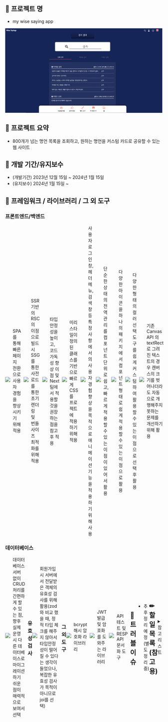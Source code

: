## 📓 프로젝트 명

- my wise saying app

![Alt text](image.png)

## 🎫 프로젝트 요약

- 800개가 넘는 명언 목록을 조회하고, 원하는 명언을 커스텀 카드로 공유할 수 있는 웹 사이트

## 📅 개발 기간/유지보수

- (개발기간) 2023년 12월 15일 ~ 2024년 1월 15일
- (유지보수) 2024년 1월 15일 ~

## 🧰 프레임워크 / 라이브러리 / 그 외 도구

### 프론트엔드/백엔드

<div style="display:flex; align-items:center; ">
<div style="display:flex; align-items:center; ">
  <img height=25 src="https://img.shields.io/badge/react(^18)-61DAFB?style=for-the-badge&logo=react&logoColor=black">  
  <span style="padding: 0 8px"> SPA를 통해 빠른 페이지 전환으로 사용자 경험을 향상시키기 위해 적용  </span>
</div>
<div style="display:flex; align-items:center;">
</div>
<div style="display:flex; align-items:center;">
  <img height=25 src="https://img.shields.io/badge/next(^14.1.0)-0088CC?style=for-the-badge&logo=next.js&logoColor=white">  
  <span style="padding: 0 8px">  SSR 기반의 RSC의 이점으로 빌드 시 SSG 를 통한 사전 로드를 통한 초기 렌더링 및 번들 사이즈 최적화를 위해 적용</span>
</div>
<div style="display:flex; align-items:center;">
  <img height=25 style="padding:5px 0" src="https://img.shields.io/badge/typescript(^5)-3178C6?/>style=for-the-badge&logo=typescript&logoColor=white"> 
  <span style="padding: 0 8px"> 타입 안정성을 높이고, 코드 가독성 향상 이점 및 Next 팀에서 적용할 것을 권장하는 점을 참고 후 적용  </span>
</div>
<div style="display:flex; align-items:center;">
<img height=25 style="padding:5px 0" src="https://img.shields.io/badge/tailwindcss(^3.3.0)-06B6D4?style=for-the-badge&logo=tailwindcss&logoColor=white">
  <span style="padding: 0 8px"> 미리 스타일이 정의된 클래스를 기반으로 빠르게 CSS를 프로젝트에 적용하기 위해 적용  </span>
</div>
<div style="display:flex; align-items:center;">
</div>
<div style="display:flex; align-items:center;">
<img  height=25 style="padding:5px 0" src="https://img.shields.io/badge/gsap(^3.12.3)-25D366?style=for-the-badge&logo=green&logoColor=white">
  <span style="padding: 0 8px"> 사용자 로그인창, 헤더 메뉴, 검색창 등 특정 사항에서의 사용자 경험 향상을 목적으로 애니메이션 기능을 적용하기 위해 사용  </span>
</div>
<div style="display:flex; align-items:center;">
</div>
<div style="display:flex; align-items:center;">
<img  height=25 style="padding:5px 0" src="https://img.shields.io/badge/zustand(^4.4.7)-2A3FFB?style=for-the-badge&logo=zustand&logoColor=white">
  <span style="padding: 0 8px"> 단순한 상태의 전역 관리를 컴포넌트 단위로 쉽고, 빠르게 적용할 수 있는 이점이 있어서 활용  </span>
</div>
<div style="display:flex; align-items:center;">
</div>
<div style="display:flex; align-items:center;">
<img  height=25 style="padding:5px 0" src="https://img.shields.io/badge/react icons(^4.12.0)-CA4245?style=for-the-badge&logo=logoColor=white">
  <span style="padding: 0 8px"> 다양한 아이콘을 하나의 패키지에서 컴포넌트 형태로 쉽게 적용할 수 있는 이점으로 활용  </span>
</div>
<div style="display:flex; align-items:center;">
</div>
<div style="display:flex; align-items:center;">
<img  height=25 style="padding:5px 0" src="https://img.shields.io/badge/react color(^2.19.3)-000000?style=for-the-badge&logo=reactcolor&logoColor=white">
  <span style="padding: 0 8px"> 다양한 형태의 컬러 선택도구를 쉽게 커스텀하여 활용할 수 있는 이점으로 선택 후 활용  </span>
</div>
<div style="display:flex; align-items:center;">
</div>
<div style="display:flex; align-items:center;">
<img  height=25 style="padding:5px 0" src="https://img.shields.io/badge/word wrap(^1.2.5)-4B1E78?style=for-the-badge&logo=&logoColor=white">
  <span style="padding: 0 8px"> 기존 Canvas API 의 textRect 로 그려진 텍스트의 경우 캔버스의 크기를 벗어나더라도 자동으로 개행해주지 못하는 문제를 개선하기 위해 활용 </span>
</div>
</div>

### 데이터베이스

<div style="display:flex; align-items:center;">
<div style="display:flex; align-items:center;">
<img  height=25 style="padding:5px 0" src="https://img.shields.io/badge/SQLite(^5.1.6)-003B57?style=for-the-badge&logo=sqlite&logoColor=white">
  <span style="padding: 0 8px"> 데이터베이스 서버 없이 CRUD 처리를 간편하게 할 수 있는 점, 향후 실제 운영 시 다른 데이터베이스로 마이그레이션하기 쉬운 점이 매력적으로 보여서 선택 </span>
</div>

### 유효성 검사

<div style="display:flex; align-items:center;">
<div style="display:flex; align-items:center;">
<img  height=25 style="padding:5px 0" src="https://img.shields.io/badge/joi(^17.11.0)-01BC8D?style=for-the-badge&logo=joi&logoColor=white">
  <span style="padding: 0 8px"> 회원가입 시 서버에서 전달받은 객체의 유효성 검사를  위해 활용(zod 와 비교 했을 때, 정적 타입 체크를 해주지 않아서 타입안정성이 떨어질 수 있다는 생각이 들었으나, 복잡한 유효성 검사가 목적이 아니므로 joi를 선택) </span>
</div>
</div>

### 그 외 도구

<div style="display:flex; align-items:center;">
<div style="display:flex; align-items:center;">
<img  height=25 style="padding:5px 0" src="https://img.shields.io/badge/Bcrypt(^5.1.1)-4B1E78?style=for-the-badge&logo=&logoColor=white">
  <span style="padding: 0 8px"> bcrypt 해시 암호화 라이브러리 </span>
</div>
<div style="display:flex; align-items:center;">
</div>
<div style="display:flex; align-items:center;">
<img  height=25 style="padding:5px 0" src="https://img.shields.io/badge/Jsonwebtoken(^9.0.2)-000000?style=for-the-badge&logo=jsonwebtokens&logoColor=white">
  <span style="padding: 0 8px"> JWT 발급 및 암호화를 도와주는 라이브러리 </span>
</div>
<div style="display:flex; align-items:center;">
</div>
<div style="display:flex; align-items:center;">
<img  height=25 style="padding:5px 0" src="https://img.shields.io/badge/postman-FF6C37?style=for-the-badge&logo=postman&logoColor=white">
  <span style="padding: 0 8px"> API 테스트 및 RESP API 문서화 도구 </span>
</div>
</div>

## 🚬트러블 이슈

- 추후 정리 예정(별도 정리중)


---
<br>
<br>
<br>

 ## ✏ 할일목록(참고용)

<details>
<summary>참고 리스트</summary>

- [x] 인물별 명언 추가 | 유저는 인물(위인)의 이름 카드를 클릭하면 해당 인물의 명언 목록을 조회할 수 있어야 한다.
- [x] 날씨/계절 명언 추가 | 유저는 날씨 카테고리를 클릭하면 날씨와 계절에 관한 명언 목록을 조회할 수 있어야 한다.
- [x] 요일별 명언 추가 | 유저는 요일 카테고리를 클릭하면 해당 요일 이름 카드를 조회하고, 각 카드를 클릭하면 해당 요일의 명언 목록을 조회할 수 있어야 한다.
- [x] 명언 북마크 기능 | 유저는 선택한 명언 카드를 북마크 리스트에 추가할 수 있다.
- [x] 유저 명언 등록 기능 추가 | 유저가 추가한 명언 목록이 유저명언 페이지에 추가되어 조회할 수 있어야 한다.
- [x] 나만의 명언 꾸미기 기능 추가 | 유저는 자신이 추가한 명언 카드를 수정하여 커스텀 명언 카드를 생성할 수 있어야 한다.
- [x] 명언 이미지 추가 기능 | 유저는 자신이 추가한 이미지를 명언 카드의 배경으로 활용할 수 있어야 한다.
- [ ] 명언 공유 기능 추가 | 유저는 자신이 생성하고 꾸민 명언 카드를 이미지로 저장하고, SNS 에 공유할 수 있어야 한다.
- [x] 명언 담기 기능 | 유저가 명언 카드를 북마크 리스트에 담으면, 마이페이지에서 해당 명언 목록을 개별적으로 확인할 수 있어야 한다.
- [x] 명언 북마크 미리보기 | 유저가 명언 카드를 담으면, 우측 상단에 담은 명언 목록을 미리 확인할 수 있어야 한다.
- [x] 인생/사랑/성공/사람/슬픔 등 세부 카테고리별 명언 검색 기능 추가(-> 23.12.17 | 기존 감성 명언 카테고리와 전체 병합)
- [ ] 명언 추천 기능 | 유저가 검색한 키워드, 생성한 명언의 키워드를 바탕으로 관련 명언을 추가적으로 조회할 수 있어야 한다.
- [ ] 이미지 생성 AI 추가 | 유저가 명언을 입력하면, 해당 명언에 대한 이미지를 생성할 수 있어야 한다.
- [x] 회원가입 기능 추가 | 유저는 이메일, 닉네임, 패스워드, 패스워드 재확인을 입력 후 회원가입 버튼을 클릭하면 회원가입 할 수 있어야 한다.
- [x] 로그인 기능 추가1(NextAuth) | 기존 로그인 기능과 충돌로 보류
- [x] 로그인 기능 추가2(JWT) | 이메일 및 패스워드를 입력하면, API 서버에서 검증 후 accessToken 발급 처리
</details>
